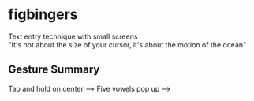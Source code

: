 # figbingers
Text entry technique with small screens  
"It's not about the size of your cursor, it's about the motion of the ocean"


## Gesture Summary
Tap and hold on center --> Five vowels pop up --> 
